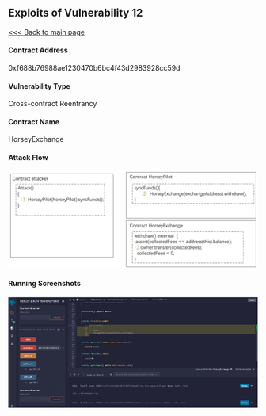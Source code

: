 ## Exploits of Vulnerability 12

[<<< Back to main page](../README.md)

#### Contract Address

0xf688b76988ae1230470b6bc4f43d2983928cc59d

#### Vulnerability Type

Cross-contract Reentrancy

#### Contract Name

HorseyExchange

#### Attack Flow

![](./ex10.png)

#### Running Screenshots

![](./run10.png)